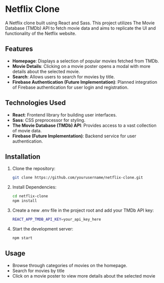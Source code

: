 # Netflix Clone

A Netflix clone built using React and Sass. This project utilizes The Movie Database (TMDb) API to fetch movie data and aims to replicate the UI and functionality of the Netflix website.

## Features

- **Homepage**: Displays a selection of popular movies fetched from TMDb.
- **Movie Details**: Clicking on a movie poster opens a modal with more details about the selected movie.
- **Search**: Allows users to search for movies by title.
- **Firebase Authentication (Future Implementation)**: Planned integration of Firebase authentication for user login and registration.

## Technologies Used

- **React**: Frontend library for building user interfaces.
- **Sass**: CSS preprocessor for styling.
- **The Movie Database (TMDb) API**: Provides access to a vast collection of movie data.
- **Firebase (Future Implementation)**: Backend service for user authentication.

## Installation

1. Clone the repository:

   ```bash
   git clone https://github.com/yourusername/netflix-clone.git

2. Install Dependencies:

   ```bash
   cd netflix-clone
   npm install

3. Create a new .env file in the project root and add your TMDb API key:

   ```bash
   REACT_APP_TMDB_API_KEY=your_api_key_here

4. Start the development server:

   ```bash
   npm start


## Usage

- Browse through categories of movies on the homepage.
- Search for movies by title
- Click on a movie poster to view more details about the selected movie


